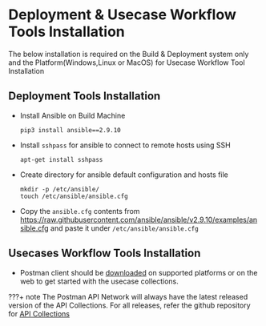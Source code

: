 # Deployment & Usecase Workflow Tools Installation

The below installation is required on the Build & Deployment system only and the Platform(Windows,Linux or MacOS) for Usecase Workflow Tool Installation

## Deployment Tools Installation

* Install Ansible on Build Machine

  ```shell
  pip3 install ansible==2.9.10
  ```

* Install `sshpass` for ansible to connect to remote hosts using SSH

  ```shell
  apt-get install sshpass
  ```

* Create directory for ansible default configuration and hosts file

  ```shell
  mkdir -p /etc/ansible/
  touch /etc/ansible/ansible.cfg
  ```

* Copy the `ansible.cfg` contents from https://raw.githubusercontent.com/ansible/ansible/v2.9.10/examples/ansible.cfg and paste it under `/etc/ansible/ansible.cfg`


## Usecases Workflow Tools Installation

* Postman client should be [downloaded](https://www.postman.com/downloads/) on supported platforms or on the web to get started with the usecase collections.

???+ note 
    The Postman API Network will always have the latest released version of the API Collections. For all releases, refer the github repository for [API Collections](https://github.com/intel-secl/utils/tree/v4.0.2/develop/tools/api-collections)
